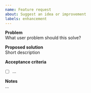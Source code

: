 ```yaml
---
name: Feature request
about: Suggest an idea or improvement
labels: enhancement
---
```


**Problem**  
What user problem should this solve?

**Proposed solution**  
Short description

**Acceptance criteria**  
- [ ] …

**Notes**  
…
